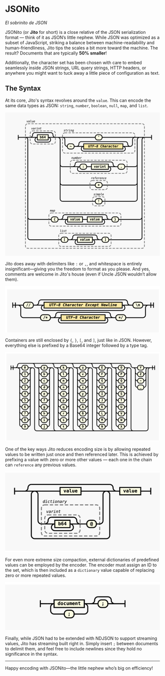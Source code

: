 # JSONito

*El sobrinito de JSON*

JSONito (or **Jito** for short) is a close relative of the JSON serialization format — think of it as JSON’s little nephew. While JSON was optimized as a subset of JavaScript, striking a balance between machine-readability and human-friendliness, Jito tips the scales a bit more toward the machine. The result? Documents that are typically **50% smaller**!

Additionally, the character set has been chosen with care to embed seamlessly inside JSON strings, URL query strings, HTTP headers, or anywhere you might want to tuck away a little piece of configuration as text.

## The Syntax

At its core, Jito's syntax revolves around the `value`. This can encode the same data types as JSON: `string`, `number`, `boolean`, `null`, `map`, and `list`.

![Railroad Diagram for Value](img/syntax-value.png)

Jito does away with delimiters like `:` or `,`, and whitespace is entirely insignificant—giving you the freedom to format as you please. And yes, comments are welcome in Jito's house (even if Uncle JSON wouldn’t allow them).

![Railroad Diagram for Comment](img/syntax-comment.png)

Containers are still enclosed by `{`, `}`, `[`, and `]`, just like in JSON. However, everything else is prefixed by a Base64 integer followed by a type tag.

![Railroad Diagram for B64](img/syntax-b64.png)

One of the key ways Jito reduces encoding size is by allowing repeated values to be written just once and then referenced later. This is achieved by prefixing a value with zero or more other values — each one in the chain can `reference` any previous values.

![Railroad Diagram for Document](img/syntax-document.png)

For even more extreme size compaction, external dictionaries of predefined values can be employed by the encoder. The encoder must assign an ID to the set, which is then included as a `dictionary` value capable of replacing zero or more repeated values.

![Railroad Diagram for Stream](img/syntax-stream.png)

Finally, while JSON had to be extended with NDJSON to support streaming values, Jito has streaming built right in. Simply insert `;` between documents to delimit them, and feel free to include newlines since they hold no significance in the syntax.

---

Happy encoding with JSONito—the little nephew who’s big on efficiency!